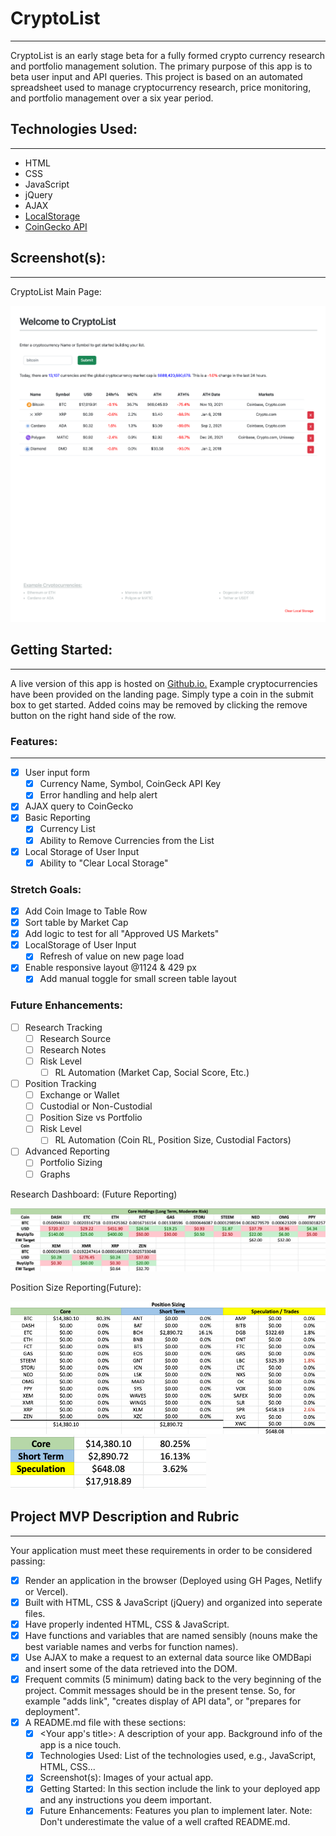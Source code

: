 # CryptoList
--- 

CryptoList is an early stage beta for a fully formed crypto currency research and portfolio management solution. The primary purpose of this app is to beta user input and API queries. This project is based on an automated spreadsheet used to manage cryptocurrency research, price monitoring, and portfolio management over a six year period. 

## Technologies Used: 
--- 

- HTML
- CSS
- JavaScript
- jQuery
- AJAX
- [LocalStorage](https://developer.mozilla.org/en-US/docs/Web/API/Window/localStorage)
- [CoinGecko API](https://www.coingecko.com/en/api)

## Screenshot(s):
--- 
CryptoList Main Page:

![Main Page](images/cryptolist_main.png)

## Getting Started: 
--- 

A live version of this app is hosted on [Github.io.](https://pclarytx10.github.io) Example cryptocurrencies have been provided on the landing page. Simply type a coin in the submit box to get started. Added coins may be removed by clicking the remove button on the right hand side of the row.

### Features:
--- 

- [x] User input form
  - [x] Currency Name, Symbol, CoinGeck API Key
  - [x] Error handling and help alert
- [x] AJAX query to CoinGecko
- [x] Basic Reporting
  - [x] Currency List
  - [x] Ability to Remove Currencies from the List
- [x] Local Storage of User Input
  - [x] Ability to "Clear Local Storage"

### Stretch Goals:

- [x] Add Coin Image to Table Row
- [x] Sort table by Market Cap
- [x] Add logic to test for all "Approved US Markets"
- [x] LocalStorage of User Input
  - [x] Refresh of value on new page load
- [x] Enable responsive layout @1124 & 429 px
  - [x] Add manual toggle for small screen table layout
  
### Future Enhancements:

- [ ] Research Tracking
  - [ ] Research Source
  - [ ] Research Notes
  - [ ] Risk Level
    - [ ] RL Automation (Market Cap, Social Score, Etc.)
- [ ] Position Tracking
  - [ ] Exchange or Wallet
  - [ ] Custodial or Non-Custodial  
  - [ ] Position Size vs Portfolio
  - [ ] Risk Level 
    - [ ] RL Automation (Coin RL, Position Size, Custodial Factors)
- [ ] Advanced Reporting
  - [ ] Portfolio Sizing
  - [ ] Graphs

Research Dashboard: (Future Reporting)

![Research Dashboard](/images/research_dashboard.png)

Position Size Reporting(Future):

![Position Sizing](images/position_sizing.png)
![Position Sizing2](images/position_sizing2.png)


## Project MVP Description and Rubric
--- 

Your application must meet these requirements in order to be considered passing:

- [x] Render an application in the browser (Deployed using GH Pages, Netlify or Vercel).
- [x] Built with HTML, CSS & JavaScript (jQuery) and organized into seperate files.
- [x]  Have properly indented HTML, CSS & JavaScript.
- [x]  Have functions and variables that are named sensibly (nouns make the best variable names and verbs for function names).
- [x] Use AJAX to make a request to an external data source like OMDBapi and insert some of the data retrieved into the DOM.
- [x] Frequent commits (5 minimum) dating back to the very beginning of the project. Commit messages should be in the present tense. So, for example "adds link", "creates display of API data", or "prepares for deployment".
- [x] A README.md file with these sections:
  - [x]  <Your app's title>: A description of your app. Background info of the app is a nice touch.
  - [x] Technologies Used: List of the technologies used, e.g., JavaScript, HTML, CSS...
  - [x] Screenshot(s): Images of your actual app.
  - [x] Getting Started: In this section include the link to your deployed app and any instructions you deem important.
  - [x] Future Enhancements: Features you plan to implement later.
    Note: Don't underestimate the value of a well crafted README.md. 
